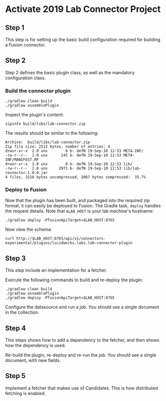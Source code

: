 # Activate 2019 Lab Connector Project

## Step 1
This step is for setting up the basic build configuration required for building a Fusion connector.

## Step 2
Step 2 defines the basic plugin class, as well as the mandatory configuration class.

### Build the connector plugin

```shell script
./gradlew clean build
./gradlew assemblePlugin
```

Inspect the plugin's content:

```shell script
zipinfo build/libs/lab-connector.zip
```

The results should be similar to the following:

```shell script
Archive:  build/libs/lab-connector.zip
Zip file size: 2513 bytes, number of entries: 4
drwxr-xr-x  2.0 unx        0 b- defN 19-Sep-10 12:53 META-INF/
-rw-r--r--  2.0 unx      245 b- defN 19-Sep-10 12:53 META-INF/MANIFEST.MF
drwxr-xr-x  2.0 unx        0 b- defN 19-Sep-10 12:53 lib/
-rw-r--r--  2.0 unx     2971 b- defN 19-Sep-10 12:53 lib/lab-connector-1.0.0.jar
4 files, 3216 bytes uncompressed, 2067 bytes compressed:  35.7%
```

### Deploy to Fusion

Now that the plugin has been built, and packaged into the required zip format, it can easily be deployed to Fusion.
The Gradle task, `deploy` handles the request details. Note that `$LAB_HOST` is your lab machine's hostname:

```shell script
./gradlew deploy -PfusionApiTarget=$LAB_HOST:8765
```

Now view the schema:

```shell script
curl http://$LAB_HOST:8765/api/v1/connectors-experimental/plugins/lucidworks.labs.lab-connector-plugin
```

## Step 3
This step include an implementation for a fetcher.

Execute the following commands to build and re-deploy the plugin:

```shell script
./gradlew clean build
./gradlew assemblePlugin
./gradlew deploy -PfusionApiTarget=$LAB_HOST:8765
```

Configure the datasource and run a job. You should see a single document in the collection.

## Step 4
This steps shows how to add a dependency to the fetcher, and then shows how the dependency is used.

Re-build the plugin, re-deploy and re-run the job. You should see a single document, with new fields.

## Step 5
Implement a fetcher that makes use of Candidates. This is how distributed fetching is enabled. 